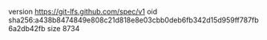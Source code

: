 version https://git-lfs.github.com/spec/v1
oid sha256:a438b8474849e808c21d818e8e03cbb0deb6fb342d15d959ff787fb6a2db42fb
size 8734
